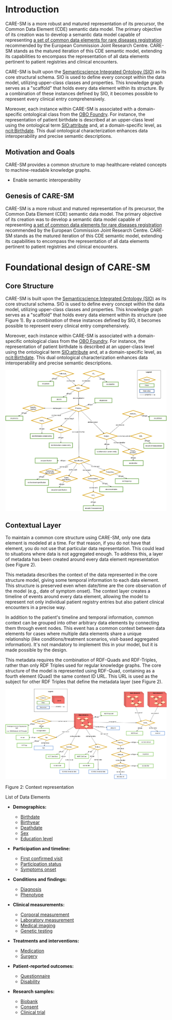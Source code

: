 # Introduction

CARE-SM is a more robust and matured representation of its precursor, the Common Data Element (CDE) semantic data model. The primary objective of its creation was to develop a semantic data model capable of representing [a set of common data elements for rare diseases registration](https://eu-rd-platform.jrc.ec.europa.eu/sites/default/files/CDS/EU_RD_Platform_CDS_Final.pdf) recommended by the European Commission Joint Research Centre. CARE-SM stands as the matured iteration of this CDE semantic model, extending its capabilities to encompass the representation of all data elements pertinent to patient registries and clinical encounters.

CARE-SM is built upon the [Semanticscience Integrated Ontology (SIO)](https://doi.org/10.1186/2041-1480-5-14) as its core structural schema. SIO is used to define every concept within the data model, utilizing upper-class classes and properties. This knowledge graph serves as a "scaffold" that holds every data element within its structure. By a combination of these instances defined by SIO, it becomes possible to represent every clinical entry comprehensively.

Moreover, each instance within CARE-SM is associated with a domain-specific ontological class from the [OBO Foundry](http://obofoundry.org/). For instance, the representation of patient birthdate is described at an upper-class level using the ontological term [SIO:attribute](http://semanticscience.org/resource/SIO_000614) and, at a domain-specific level, as [ncit:Birthdate](http://purl.obolibrary.org/obo/NCIT_C68615). This dual ontological characterization enhances data interoperability and precise semantic descriptions.


## Motivation and Goals

CARE-SM provides a common structure to map healthcare-related concepts to machine-readable knowledge graphs.

- Enable semantic interoperability 


## Genesis of CARE-SM

CARE-SM is a more robust and matured representation of its precursor, the Common Data Element (CDE) semantic data model. The primary objective of its creation was to develop a semantic data model capable of representing [a set of common data elements for rare diseases registration](https://eu-rd-platform.jrc.ec.europa.eu/sites/default/files/CDS/EU_RD_Platform_CDS_Final.pdf) recommended by the European Commission Joint Research Centre. CARE-SM stands as the matured iteration of this CDE semantic model, extending its capabilities to encompass the representation of all data elements pertinent to patient registries and clinical encounters.

# Foundational design of CARE-SM

## Core Structure

CARE-SM is built upon the [Semanticscience Integrated Ontology (SIO)](https://doi.org/10.1186/2041-1480-5-14) as its core structural schema. SIO is used to define every concept within the data model, utilizing upper-class classes and properties. This knowledge graph serves as a "scaffold" that holds every data element within its structure (see Figure 1). By a combination of these instances defined by SIO, it becomes possible to represent every clinical entry comprehensively.

Moreover, each instance within CARE-SM is associated with a domain-specific ontological class from the [OBO Foundry](http://obofoundry.org/). For instance, the representation of patient birthdate is described at an upper-class level using the ontological term [SIO:attribute](http://semanticscience.org/resource/SIO_000614) and, at a domain-specific level, as [ncit:Birthdate](http://purl.obolibrary.org/obo/NCIT_C68615). This dual ontological characterization enhances data interoperability and precise semantic descriptions.

![Figure 1: Core structure](https://raw.githubusercontent.com/CARE-SM/CARE-Semantic-Model/main/images/CARE-SM-Core.png)


## Contextual Layer

To maintain a common core structure using CARE-SM, only one data element is modeled at a time. For that reason, if you do not have that element, you do not use that particular data representation. This could lead to situations where data is not aggregated enough. To address this, a layer of metadata has been created around every data element representation (see Figure 2).

This metadata describes the context of the data represented in the core structure model, giving some temporal information to each data element. This structure is preserved even when date/time are the core observation of the model (e.g., date of symptom onset). The context layer creates a timeline of events around every data element, allowing the model to represent not only individual patient registry entries but also patient clinical encounters in a precise way.

In addition to the patient's timeline and temporal information, common context can be grouped into other arbitrary data elements by connecting them through event nodes. This event has a common context between data elements for cases where multiple data elements share a unique relationship (like conditions/treatment scenarios, visit-based aggregated information). It's not mandatory to implement this in your model, but it is made possible by the design.

This metadata requires the combination of RDF-Quads and RDF-Triples, rather than only RDF Triples used for regular knowledge graphs. The core structure of the model is represented using RDF-Quad, containing as a fourth element (Quad) the same context ID URL. This URL is used as the subject for other RDF Triples that define the metadata layer (see Figure 2).

![Figure 2: Context representation](https://raw.githubusercontent.com/CARE-SM/CARE-Semantic-Model/main/images/CARE-SM-Context.png)

Figure 2: Context representation

List of Data Elements

- **Demographics:**
  - [Birthdate](https://care-sm.readthedocs.io/en/latest/data_elements.html#birthdate)
  - [Birthyear](https://care-sm.readthedocs.io/en/latest/data_elements.html#birthyear)
  - [Deathdate](https://care-sm.readthedocs.io/en/latest/data_elements.html#deathdate)
  - [Sex](https://care-sm.readthedocs.io/en/latest/data_elements.html#sex)
  - [Education level](https://care-sm.readthedocs.io/en/latest/data_elements.html#education-level)

- **Participation and timeline:**
  - [First confirmed visit](https://care-sm.readthedocs.io/en/latest/data_elements.html#birthdate)
  - [Participation status](https://care-sm.readthedocs.io/en/latest/data_elements.html#participation-status)
  - [Symptoms onset](https://care-sm.readthedocs.io/en/latest/data_elements.html#symptoms-onset)

- **Conditions and findings:**
  - [Diagnosis](https://care-sm.readthedocs.io/en/latest/data_elements.html#diagnosis)
  - [Phenotype](https://care-sm.readthedocs.io/en/latest/data_elements.html#phenotype)

- **Clinical measurements:**
  - [Corporal measurement](https://care-sm.readthedocs.io/en/latest/data_elements.html#corporal-measurements)
  - [Laboratory measurement](https://care-sm.readthedocs.io/en/latest/data_elements.html#laboratory-measurement)
  - [Medical imaging](https://care-sm.readthedocs.io/en/latest/data_elements.html#medical-imaging)
  - [Genetic testing](https://care-sm.readthedocs.io/en/latest/data_elements.html#genetic-testing)

- **Treatments and interventions:**
  - [Medication](https://care-sm.readthedocs.io/en/latest/data_elements.html#medication)
  - [Surgery](https://care-sm.readthedocs.io/en/latest/data_elements.html#surgical-intervention)

- **Patient-reported outcomes:**
  - [Questionnaire](https://care-sm.readthedocs.io/en/latest/data_elements.html#questionnaire)
  - [Disability](https://care-sm.readthedocs.io/en/latest/data_elements.html#disability)

- **Research samples:**
  - [Biobank](https://care-sm.readthedocs.io/en/latest/data_elements.html#biobank)
  - [Consent](https://care-sm.readthedocs.io/en/latest/data_elements.html#consent)
  - [Clinical trial](https://care-sm.readthedocs.io/en/latest/data_elements.html#clinical-trial)
